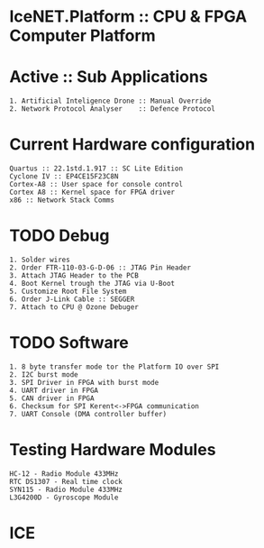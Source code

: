 # IceNET.Platform :: CPU & FPGA Computer Platform

# Active :: Sub Applications

	1. Artificial Inteligence Drone :: Manual Override
	2. Network Protocol Analyser 	:: Defence Protocol

# Current Hardware configuration

	Quartus :: 22.1std.1.917 :: SC Lite Edition
	Cyclone IV :: EP4CE15F23C8N
	Cortex-A8 :: User space for console control
	Cortex A8 :: Kernel space for FPGA driver
	x86 :: Network Stack Comms

# TODO Debug

	1. Solder wires
	2. Order FTR-110-03-G-D-06 :: JTAG Pin Header
	3. Attach JTAG Header to the PCB
	4. Boot Kernel trough the JTAG via U-Boot
	5. Customize Root File System
	6. Order J-Link Cable :: SEGGER
	7. Attach to CPU @ Ozone Debuger

# TODO Software

	1. 8 byte transfer mode tor the Platform IO over SPI
	2. I2C burst mode
	3. SPI Driver in FPGA with burst mode
	4. UART driver in FPGA
	5. CAN driver in FPGA
	6. Checksum for SPI Kerent<->FPGA communication
	7. UART Console (DMA controller buffer)

# Testing Hardware Modules

	HC-12 - Radio Module 433MHz
	RTC DS1307 - Real time clock
	SYN115 - Radio Module 433MHz
	L3G4200D - Gyroscope Module

# ICE

